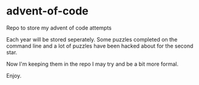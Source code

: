 # advent-of-code
Repo to store my advent of code attempts

Each year will be stored seperately. Some puzzles completed on the command line and a lot of puzzles have been hacked about for the second star.

Now I'm keeping them in the repo I may try and be a bit more formal.

Enjoy.
